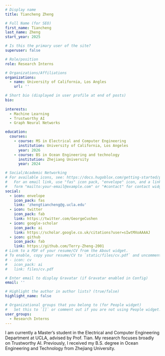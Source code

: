 ```yaml
---
# Display name
title: Tiancheng Zheng

# Full Name (for SEO)
first_name: Tiancheng
last_name: Zheng
start_year: 2025

# Is this the primary user of the site?
superuser: false

# Role/position
role: Research Interns

# Organizations/Affiliations
organizations:
  - name: University of California, Los Angles
    url: ''

# Short bio (displayed in user profile at end of posts)
bio: 
  
interests:
  - Machine Learning
  - Trustworthy AI
  - Graph Neural Networks

education:
  courses:
    - course: MS in Electrical and Computer Engineering
      institution: University of California, Los Angeles
      year: 2026
    - course: BS in Ocean Engineering and technology
      institution: Zhejiang University
      year: 2024

# Social/Academic Networking
# For available icons, see: https://docs.hugoblox.com/getting-started/page-builder/#icons
#   For an email link, use "fas" icon pack, "envelope" icon, and a link in the
#   form "mailto:your-email@example.com" or "#contact" for contact widget.
social:
  - icon: envelope
    icon_pack: fas
    link: 'zhengtiancheng@g.ucla.edu'
  - icon: twitter
    icon_pack: fab
    link: https://twitter.com/GeorgeCushen
  - icon: google-scholar
    icon_pack: ai
    link: https://scholar.google.co.uk/citations?user=sIwtMXoAAAAJ
  - icon: github
    icon_pack: fab
    link: https://github.com/Terry-Zheng-2001
# Link to a PDF of your resume/CV from the About widget.
# To enable, copy your resume/CV to `static/files/cv.pdf` and uncomment the lines below.
# - icon: cv
#   icon_pack: ai
#   link: files/cv.pdf

# Enter email to display Gravatar (if Gravatar enabled in Config)
email: ''

# Highlight the author in author lists? (true/false)
highlight_name: false

# Organizational groups that you belong to (for People widget)
#   Set this to `[]` or comment out if you are not using People widget.
user_groups:
  - Research Interns
---
```


I am currently a Master’s student in the Electrical and Computer Engineering Department at UCLA, advised by Prof. Tian. My research focuses broadly on Trustworthy AI.
Previously, I received my B.S. degree in Ocean Engineering and Technology from Zhejiang University.